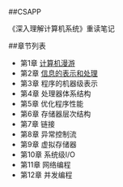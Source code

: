 ##CSAPP

《深入理解计算机系统》重读笔记

##章节列表
- 第1章 [计算机漫游](./Chapter1/1.0.md)
- 第2章 [信息的表示和处理](./Chapter2/2.0.md)
- 第3章 程序的机器级表示
- 第4章 处理器体系结构
- 第5章 优化程序性能
- 第6章 存储器层次结构
- 第7章 链接
- 第8章 异常控制流
- 第9章 虚拟存储器
- 第10章 系统级I/O
- 第11章 网络编程
- 第12章 并发编程